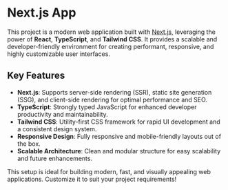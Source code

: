 # Next.js App

This project is a modern web application built with [Next.js](https://nextjs.org/), leveraging the power of **React**, **TypeScript**, and **Tailwind CSS**. It provides a scalable and developer-friendly environment for creating performant, responsive, and highly customizable user interfaces.

## Key Features

- **Next.js**: Supports server-side rendering (SSR), static site generation (SSG), and client-side rendering for optimal performance and SEO.  
- **TypeScript**: Strongly typed JavaScript for enhanced developer productivity and maintainability.  
- **Tailwind CSS**: Utility-first CSS framework for rapid UI development and a consistent design system.  
- **Responsive Design**: Fully responsive and mobile-friendly layouts out of the box.  
- **Scalable Architecture**: Clean and modular structure for easy scalability and future enhancements.

This setup is ideal for building modern, fast, and visually appealing web applications. Customize it to suit your project requirements!
